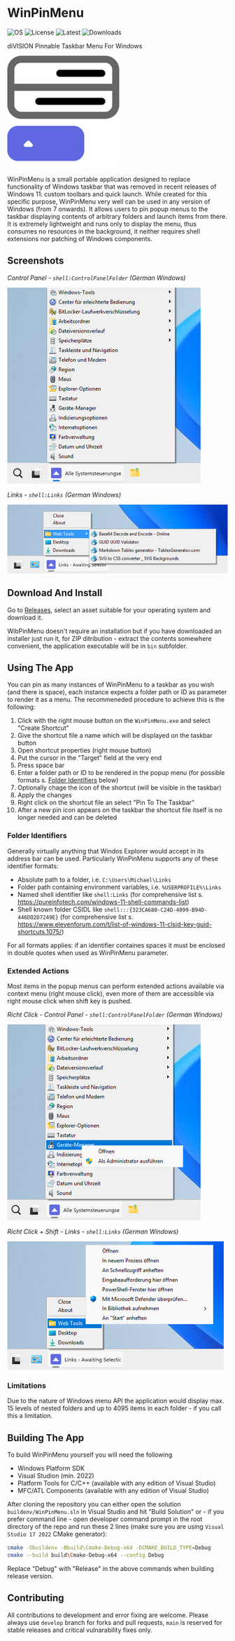 # WinPinMenu
![OS](https://img.shields.io/badge/Win-8%2C10%2C11-blue?logo=windows10) ![License](https://img.shields.io/badge/License-GPL%20v3-green) ![Latest](https://img.shields.io/github/v/release/hatelamers/WinPinMenu) ![Downloads](https://img.shields.io/github/downloads/hatelamers/WinPinMenu/total
)

diVISION Pinnable Taskbar Menu For Windows

![logo](src/visuals/app.png)

WinPinMenu is a small portable application designed to replace functionality of Windows taskbar that was removed in recent releases of Windows 11: custom toolbars and quick launch. While created for this specific purpose, WinPinMenu very well can be used in any version of Windows (from 7 onwards). It allows users to pin popup menus to the taskbar displaying contents of arbitrary folders and launch items from there. It is extremely lightweight and runs only to display the menu, thus consumes no resources in the background, it neither requires shell extensions nor patching of Windows components.

## Screenshots
*Control Panel - `shell:ControlPanelFolder` (German Windows)*

![Popup Menu - Control Panel](doc/screenshots/menu-open-contol-panel.png)

*Links - `shell:Links` (German Windows)*

![Popup Menu - Links](doc/screenshots/menu-open-links.png)

## Download And Install
Go to [Releases](https://github.com/hatelamers/WinPinMenu/releases), select an asset suitable for your operating system and download it.

WibPinMenu doesn't require an installation but if you have downloaded an installer just run it, for ZIP ditribution - extract the contents somewhere convenient, the application executable will be in `bin` subfolder.

## Using The App
You can pin as many instances of WinPinMenu to a taskbar as you wish (and there is space), each instance expects a folder path or ID as parameter to render it as a menu. The recommeneded procedure to achieve this is the following:

1. Click with the right mouse button on the `WinPinMenu.exe` and select "Create Shortcut"
1. Give the shortcut file a name which will be displayed on the taskbar button
1. Open shortcut properties (right mouse button)
1. Put the cursor in the "Target" field at the very end
1. Press space bar
1. Enter a folder path or ID to be rendered in the popup menu (for possible formats s. [Folder Identifiers](#folder-identifiers) below)
1. Optionally chage the icon of the shortcut (will be visible in the taskbar)
1. Apply the changes
1. Right click on the shortcut file an select "Pin To The Taskbar"
1. After a new pin icon appears on the taskbar the shortcut file itself is no longer needed and can be deleted

### Folder Identifiers
Generally virtually anything that Windos Explorer would accept in its address bar can be used. Particularly WinPinMenu supports any of these identifier formats:

- Absolute path to a folder, i.e. `C:\Users\Michael\Links`
- Folder path containing environment variables, i.e. `%USERPROFILE%\Links`
- Named shell identifier like `shell:Links` (for comprehensive list s. https://pureinfotech.com/windows-11-shell-commands-list)
- Shell known folder CSIDL like `shell:::{323CA680-C24D-4099-B94D-446DD2D7249E}` (for comprehensive list s. https://www.elevenforum.com/t/list-of-windows-11-clsid-key-guid-shortcuts.1075/)

For all formats applies: if an identifier containes spaces it must be enclosed in double quotes when used as WinPinMenu parameter.

### Extended Actions
Most items in the popup menus can perform extended actions available via context menu (right mouse click), even more of them are accessible via right mouse click when shift key is pushed.

*Richt Click - Control Panel - `shell:ControlPanelFolder` (German Windows)*

![Popup Menu - Control Panel](doc/screenshots/context-menu-control-panel.png)

*Richt Click + Shift - Links - `shell:Links` (German Windows)*

![Popup Menu - Links](doc/screenshots/context-menu-ext-links.png)


### Limitations
Due to the nature of Windows menu API the application would display max. 15 levels of nested folders and up to 4095 items in each folder - if you call this a limitation.

## Building The App
To build WinPinMenu yourself you will need the following

- Windows Platform SDK
- Visual Studion (min. 2022)
- Platform Tools for C/C++ (available with any edition of Visual Studio)
- MFC/ATL Components (available with any edition of Visual Studio)

After cloning the repository you can either open the solution `buildenv/WinPinMenu.sln` in Visual Studio and hit "Build Solution" or - if you prefer command line - open developer command prompt in the root directory of the repo and run these 2 lines (make sure you are using `Visual Studio 17 2022` CMake generator):

```sh
cmake -Sbuildenv -Bbuild\Cmake-Debug-x64 -DCMAKE_BUILD_TYPE=Debug
cmake --build build\Cmake-Debug-x64 --config Debug
```
Replace "Debug" with "Release" in the above commands when building release version.

## Contributing
All contributions to development and error fixing are welcome. Please always use `develop` branch for forks and pull requests, `main` is reserved for stable releases and critical vulnarability fixes only.
